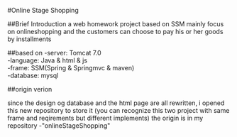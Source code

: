 #Online Stage Shopping

##Brief Introduction
  a web homework project based on SSM  mainly focus on onlineshopping and the customers can choose to pay his or her goods by installments

##based on
  -server: Tomcat 7.0  
  -language: Java & html & js  
  -frame: SSM(Spring & Springmvc & maven)  
  -database: mysql
  
##origin verion

  since the design og database and the html page are all rewritten, i opened this new repository to store it
  (you can recognize this two project with same frame and reqirements but different implements)
  the origin is in my repository -"onlineStageShopping"
